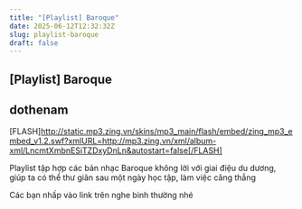 ```yaml
---
title: "[Playlist] Baroque"
date: 2025-06-12T12:32:32Z
slug: playlist-baroque
draft: false
---
```


## [Playlist] Baroque

## dothenam

[FLASH]http://static.mp3.zing.vn/skins/mp3_main/flash/embed/zing_mp3_embed_v1.2.swf?xmlURL=http://mp3.zing.vn/xml/album-xml/LncmtXmbnESiTZDxyDnLn&autostart=false[/FLASH]
 
Playlist tập hợp các bản nhạc Baroque không lời với giai điệu du dương, giúp ta có thể thư giãn sau một ngày học tập, làm việc căng thẳng 
 
Các bạn nhấp vào link trên nghe bình thường nhé